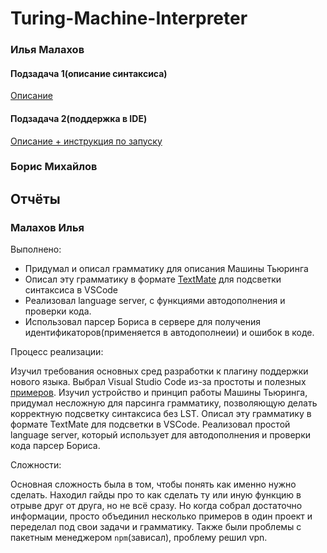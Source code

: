 # Turing-Machine-Interpreter

### Илья Малахов

#### Подзадача 1(описание синтаксиса)

[Описание](https://github.com/ilma4/fl-2022-hse-win/blob/85ee79bfa7aa794093a8373cef35ccac47dc4b62/Description/description.md )


#### Подзадача 2(поддержка в IDE)

[Описание + инструкция по запуску](https://github.com/ilma4/fl-2022-hse-win/blob/d4bbc42724f974b833e301db2f3f72a46299e6ea/VSCode-extension/README.md)

### Борис Михайлов



## Отчёты



### Малахов Илья

Выполнено:

* Придумал и описал грамматику для описания Машины Тьюринга
* Описал эту грамматику в формате [TextMate](https://macromates.com/manual/en/language_grammars) для подсветки синтаксиса в VSCode
* Реализовал language server, с функциями автодополнения и проверки кода.
* Использовал парсер Бориса в сервере для получения идентификаторов(применяется в автодополнеии) и ошибок в коде.

Процесс реализации:

Изучил требования основных сред разработки к плагину поддержки нового языка. Выбрал Visual Studio Code из-за простоты и полезных [примеров](https://github.com/microsoft/vscode-extension-samples). Изучил устройство и принцип работы Машины Тьюринга, придумал несложную для парсинга грамматику, позволяющую делать корректную подсветку синтаксиса без LST. Описал эту грамматику в формате TextMate для подсветки в VSCode. Реализовал простой language server, который использует для автодополнения и проверки кода парсер Бориса.

Сложности:

Основная сложность была в том, чтобы понять как именно нужно сделать. Находил гайды про то как сделать ту или иную функцию в отрыве друг от друга, но не всё сразу. Но когда собрал достаточно информации, просто объединил несколько примеров в один проект и переделал под свои задачи и грамматику. Также были проблемы с пакетным менеджером `npm`(зависал), проблему решил vpn.
